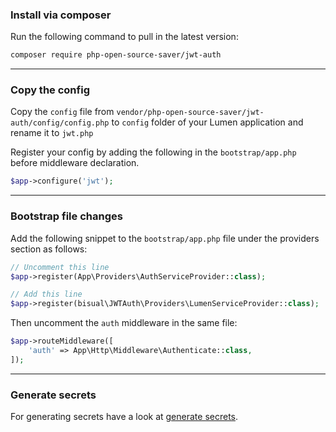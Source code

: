 ### Install via composer

Run the following command to pull in the latest version:

```bash
composer require php-open-source-saver/jwt-auth
```

-------------------------------------------------------------------------------

### Copy the config

Copy the `config` file from `vendor/php-open-source-saver/jwt-auth/config/config.php` to `config` folder of your Lumen application and rename it to `jwt.php`

Register your config by adding the following in the `bootstrap/app.php` before middleware declaration.

```php
$app->configure('jwt');
```

-------------------------------------------------------------------------------

### Bootstrap file changes

Add the following snippet to the `bootstrap/app.php` file under the providers section as follows:

```php
// Uncomment this line
$app->register(App\Providers\AuthServiceProvider::class);

// Add this line
$app->register(bisual\JWTAuth\Providers\LumenServiceProvider::class);
```

Then uncomment the `auth` middleware in the same file:

```php
$app->routeMiddleware([
    'auth' => App\Http\Middleware\Authenticate::class,
]);
```

-------------------------------------------------------------------------------

### Generate secrets

For generating secrets have a look at [generate secrets](generate-secrets.md).
